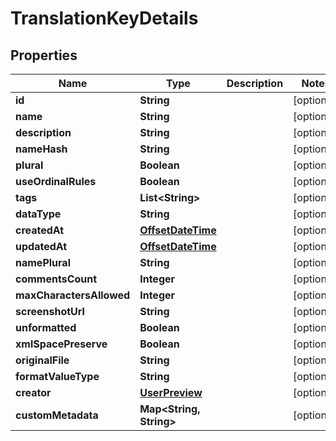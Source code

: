 

# TranslationKeyDetails

## Properties

Name | Type | Description | Notes
------------ | ------------- | ------------- | -------------
**id** | **String** |  |  [optional]
**name** | **String** |  |  [optional]
**description** | **String** |  |  [optional]
**nameHash** | **String** |  |  [optional]
**plural** | **Boolean** |  |  [optional]
**useOrdinalRules** | **Boolean** |  |  [optional]
**tags** | **List&lt;String&gt;** |  |  [optional]
**dataType** | **String** |  |  [optional]
**createdAt** | [**OffsetDateTime**](OffsetDateTime.md) |  |  [optional]
**updatedAt** | [**OffsetDateTime**](OffsetDateTime.md) |  |  [optional]
**namePlural** | **String** |  |  [optional]
**commentsCount** | **Integer** |  |  [optional]
**maxCharactersAllowed** | **Integer** |  |  [optional]
**screenshotUrl** | **String** |  |  [optional]
**unformatted** | **Boolean** |  |  [optional]
**xmlSpacePreserve** | **Boolean** |  |  [optional]
**originalFile** | **String** |  |  [optional]
**formatValueType** | **String** |  |  [optional]
**creator** | [**UserPreview**](UserPreview.md) |  |  [optional]
**customMetadata** | **Map&lt;String, String&gt;** |  |  [optional]



